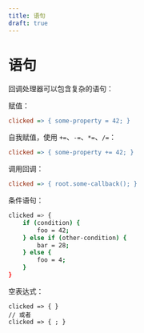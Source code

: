 ```yaml
---
title: 语句
draft: true
---
```

# 语句

回调处理器可以包含复杂的语句：

赋值：

```ini
clicked => { some-property = 42; }
```

自我赋值，使用 `+=`、`-=`、`*=`、`/=`：

```ini
clicked => { some-property += 42; }
```

调用回调：

```ini
clicked => { root.some-callback(); }
```

条件语句：

```bash
clicked => {
    if (condition) {
        foo = 42;
    } else if (other-condition) {
        bar = 28;
    } else {
        foo = 4;
    }
}
```

空表达式：

```slint
clicked => { }
// 或者
clicked => { ; }
```